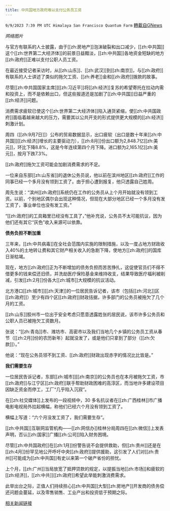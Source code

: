 ```yaml
---
title: 中共国地方政府难以支付公务员工资
---
```

`9/9/2023 7:39 PM UTC Himalaya San Francisco Quantum Farm` [轉載自GNews](https://gnews.org/articles/1668563)

*网络图片*

与官方有联系的人士披露，由于[[zh:房地产]]泡沫破裂和出口减少，[[zh:中共国]]这个[[zh:世界第二大经济体]]的前景日益黯淡，[[zh:中共国]]各地资金短缺的地方[[zh:政府]]正难以支付公职人员工资。

在最近接受记者采访时，从[[zh:山东]]、[[zh:武汉]]到[[zh:南京]]，与[[zh:政府]]有联系的人士讲述了类似的拖欠工资、[[zh:养老]]金和[[zh:政府]]拨款的故事。

尽管[[zh:中共国国家主席]][[zh:习近平]]将[[zh:经济]]复苏的希望寄托在拉动内需和投资上，而不是依赖出口，但这些报道还是加剧了[[zh:中共国]]日益严重的[[zh:经济]]问题。

消费需求疲软已使这个[[zh:世界第二大经济体]]陷入通货紧缩，使[[zh:中共国政府]]面临着越来越大的压力，需要其以公共开支的形式提供更大规模的[[zh:经济]]刺激计划。

周四（[[zh:9月7日]]）公布的贸易数据显示，出口疲软（出口是数十年来[[zh:中共国]][[zh:经济]]增长的主要驱动力），[[zh:8月]]份出口额为2,848.7亿[[zh:美元]]，环比下降8.8%，这是今年连续第四个月下降。进口额为2,165.1亿[[zh:美元]]，按月下跌7.3%。

[[zh:政府]]拖欠工资可能会加剧消费需求的不足。

一位来自东部[[zh:山东省]]的退休公务员说，他以前在滨州地区[[zh:政府]]工作的同事已经一个多月没有领到工资了。由于担心遭到报复，他只透露自己姓周。

周先生说：“滨州[[zh:政府]]系统仍在工作的公务员从上个月开始就没有领到工资。以前，个别地区偶尔会出现这种情况，但现在大部分地区已经一个多月没有发工资了，事业单位也没有发工资。”

“[[zh:政府]]的工具箱里已经没有工具了，”他补充说，公务员不太可能抗议，因为他们还有其它“灰色”收入来源可以依靠。

**债务负担不断加重**

三年来，[[zh:中共病毒]]在全社会范围内实施的限制措施，以及一度占地方财政收入40%的土地转让费和其它财产相关收入的急剧下降，使地方[[zh:政府]]的国库日渐枯竭。

现在，地方[[zh:政府]]正为不断增加的债务负担而苦苦挣扎，这促使官员们不得不借更多的钱来偿还旧债，并洗劫医疗保险基金来维持收支，结果导致医疗福利被削减，引发[[zh:2月]]份各大[[zh:城市]]大规模的抗议活动。

北方港口[[zh:城市]][[zh:天津]]的一位居民告诉记者，该市（包括[[zh:河北]]区[[zh:政府]]）至少有四个区[[zh:政府]]财政拮据，许多部门的公务员被拖欠了几个月的工资。

[[zh:山东]]胶州市一位出于安全考虑只愿意透露姓张的居民说，该市许多公务员和公职人员已被拖欠工资数月。

张说：“[[zh:青岛]]市、潍坊市、高密市以及我们当地几个乡镇的公务员工资从春节（[[zh:2月]]份的农历新年）起就没发了，或是他们只拿到了部分（[[zh:欠款]]）。”

他说：“现在公务员领不到工资、[[zh:政府]]财政出现赤字的情况比比皆是。”

**我们需要生存**

一位居民告诉记者，东部[[zh:城市]][[zh:南京]]的公务员也在本月被拖欠工资，市[[zh:政府]]与江宁区[[zh:政府]]联手帮助财政困难的高淳区，而当地许多建设项目因缺乏资金而停工，工厂“几乎陷入沉寂”。

在[[zh:社交媒体]]上发布的一段视频中，30 多名抗议者在[[zh:广西桂林]]市广播电影电视局外拉起横幅，称他们已经六个月没有领到工资了。

横幅上写道：“六个月没发工资了，我们需要生存”。

[[zh:中共国]]互联网监管机构——[[zh:网信办]]桂林分局周四在[[zh:微信]]上发表声明，否认[[zh:国家]]广播[[zh:公司]]陷入财务困境。

尽管[[zh:中共国政府]]在[[zh:1月]]份警告说不会提供救助，但[[zh:贵州]]还是在[[zh:4月]]份罕见地公开呼吁中央[[zh:政府]]提供援助，这引发了人们对[[zh:贵州]]可能成为[[zh:中共国]]有史以来第一个破产省份的担忧。

上个月，[[zh:广州]]当局放宽了抵押贷款的规定，以提振当地[[zh:市场]]和疲软的[[zh:经济]]，[[zh:中共]][[zh:政府]]希望此举能刺激消费需求。

此举出台之际，正值人们持续担心[[zh:中共国]]大型[[zh:房地产]]开发商的债务偿还问题会蔓延，以及零售销售、工业产出和投资低于预期之际。

[相关新闻链接](https://www.rfa.org/english/news/china/wages-09082023112323.html)
